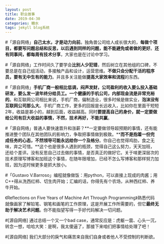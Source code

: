 ```yaml
---
layout: post
title: 职业故事
date: 2019-04-30 
categories: 糖水
tags: jekyll blog系统
---
```


#「源自网络」**自己太水，才是动力向前**。独角兽公司给人成长很大的，**每做个项目，都要写问题总结和反思，以后遇到同样的问题，能不能避免或者做的更好**。**还有同事间，都每周有技术分享**，大家也是在讨论中学习。

#「源自网络」工作时间久了要学会**比别人少犯错**，然后树立在其他组的口碑，不要总是在自己组活动，多接触产品和设计，运营思维。**不做只会分配干活的程序员，要有无中生有的能力**。并且多关注能做**提高大家效率和流程**的东西。

#「源自网络」**手机厂商一般相比低调，闷声发财，公司盈利的收入要么投入基础研发，要么发一波年终分给员工。一个健康的手机公司，内部现金流是非常充裕的**。和互联网公司相比来说，手机厂商，偏制造业，很多时候是做实业，**泡沫没有互联网公司那么大**。手机厂商工作，更多的回报是长远收入，比如你在里面干短短2年，收益是甚小的，越到后面，收益越高。同时**要提高自己的身价，就一定要做给公司有巨大收益的事情，不然，技术再好，不能共赢**。

#「源自网络」普通人要快速晋升和涨薪？**一定要做领导超预期的事情，还有能推进整个团队在其他团队的影响力，争取把事情做到极致。****而不是抱着一份完成任务的心态，不然领导可能永远给你一个及格分**。你自己也觉得鸡肋，食之无味，弃之可惜。**这个也是很多人遇到的瓶颈，觉得自己这么努力，天天加班，还给个差评。没有反思自己过去做的事情，是否真正的做好它。关于啃更深层次的技术原理写博客和加班这个事情，在随年限增加，已经不怎么写博客和那样努力加班，因为这时候更多是抓大放小。

#「Gustavo V.Barroso」编程就像做饭：用python，可以直接上现成的肉酱；用C++得从洗西红柿、切生肉开始；汇编的话，你得先有个农场，从种西红柿、养牛开始。

《Reflections on Five Years of Machine Art Through Programming》熟悉代码就像画家了解铅笔、钢笔和画笔的工作原理，这是开展工作所需要的，但它**最终无助于解决艺术问题**。你不能指望写得一手好代码解决一切问题。

#[源自网络] 通过总结一个又一个bad case，通常反应是：虎躯一震、心头一沉，转念一想，哈哈大笑：是啊，我太傻逼了，那接下来咱们把事情给处理了吧！

#[源自网络] 我们大部分的戾气和痛苦来自我们自身或者他人不受控制的判断欲。


